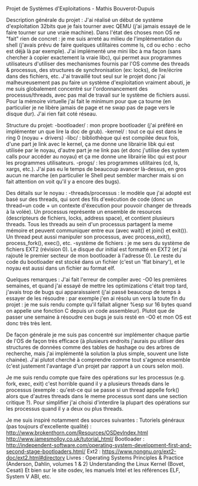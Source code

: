 Projet de Systèmes d'Exploitations - Mathis Bouverot-Dupuis

Description générale du projet :
J'ai réalisé un début de système d'exploitation 32bits que je fais tourner avec QEMU (j'ai jamais essayé de le faire tourner sur une vraie machine). Dans l'état des choses mon OS ne "fait" rien de concret : je me suis arreté au milieu de l'implémentation du shell (j'avais prévu de faire quelques utilitaires comme ls, cd ou echo : echo est déjà là par exemple). J'ai implémenté une mini libc à ma façon (sans chercher à copier exactement la vraie libc), qui permet aux programmes utilisateurs d'utiliser des mechanismes fournis par l'OS comme des threads & processus, des structures de synchronisation (ex: locks), de lire/écrire dans des fichiers, etc. 
J'ai travaillé tout seul sur le projet donc j'ai malheureusement pas pu faire un système d'exploitation vraiment abouti, je me suis globalement concentré sur l'ordonnancement des processus/threads, avec pas mal de travail sur le système de fichiers aussi. Pour la mémoire virtuelle j'ai fait le minimum pour que ça tourne (en particulier je ne libère jamais de page et ne swap pas de page vers le disque dur). J'ai rien fait coté réseau.

Structure du projet:
-bootloader/ : mon propre bootloader (j'ai préféré en implémenter un que lire la doc de grub).
-kernel/ : tout ce qui est dans le ring 0 (noyau + drivers)
-libc/ : bibliothèque qui est compilée deux fois, d'une part je link avec le kernel, ça me donne une librairie libk qui est utilisée par le noyau, d'autre part je ne link pas (et donc j'utilise des system calls pour accéder au noyau) et ça me donne une librairie libc qui est pour les programmes utilisateurs.
-progs/ : les programmes utilitaires (cd, ls, xargs, etc.). J'ai pas eu le temps de beaucoup avancer là-dessus, en gros aucun ne marche (en particulier le Shell peut sembler marcher mais si on fait attention on voit qu'il y a encore des bugs).

Des détails sur le noyau :
-threads/processus : le modèle que j'ai adopté est basé sur des threads, qui sont des fils d'exécution de code (donc un thread=un code + un contexte d'éxecution pour pouvoir changer de threads à la volée). Un processus représente un ensemble de resources (descripteurs de fichiers, locks, address space), et contient plusieurs threads. Tous les threads au sein d'un processus partagent la meme mémoire et peuvent communiquer entre eux (avec wait() et join() et exit()). Un thread peut aussi manipuler son processus, avec process_exit(), process_fork(), exec(), etc.
-système de fichiers : je me sers du système de fichiers EXT2 (révision 0). Le disque dur initial est formatté en EXT2 (et j'ai rajouté le premier secteur de mon bootloader à l'adresse 0). Le reste du code du bootloader est stocké dans un fichier (c'est un 'flat binary'), et le noyau est aussi dans un fichier au format elf.

Quelques remarques :
J'ai fait l'erreur de compiler avec -O0 les premières semaines, et quand j'ai essayé de mettre les optimizations c'était trop tard, j'avais trop de bugs qui apparaissaient (j'ai passé beaucoup de temps à essayer de les résoudre : par exemple j'en ai résolu un vers la toute fin du projet : je me suis rendu compte qu'il fallait aligner %esp sur 16 bytes quand on appelle une fonction C depuis un code assembleur). Plutot que de passer une semaine à résoudre ces bugs je suis resté en -O0 et mon OS est donc très très lent.

De façon générale je me suis pas concentré sur implémenter chaque partie de l'OS de façon très efficace (à plusieurs endroits j'aurais pu utiliser des structures de données comme des tables de hashage ou des arbres de recherche, mais j'ai implémenté la solution la plus simple, souvent une liste chainée). J'ai plutot cherché à comprendre comme tout s'agence ensemble (c'est justement l'avantage d'un projet par rapport à un cours selon moi).

Je me suis rendu compte que faire des opérations sur les processus (e.g. fork, exec, exit) c'est horrible quand il y a plusieurs threads dans le processus (exemple : qu'est-ce qui se passe si un thread appelle fork() alors que d'autres threads dans le meme processus sont dans une section critique ?). Pour simplifier j'ai choisi d'interdire la plupart des opérations sur les processus quand il y a deux ou plus threads.

Je me suis inspiré notamment des sources suivantes :
Tutoriels généraux (pas toujours d'excellente qualité) :
http://www.brokenthorn.com/Resources/OSDevIndex.html
http://www.jamesmolloy.co.uk/tutorial_html/
Bootloader : 
http://independent-software.com/operating-system-development-first-and-second-stage-bootloaders.html/ 
Ext2 :
https://www.nongnu.org/ext2-doc/ext2.html#directory
Livres :
Operating Systems Principles & Practice (Anderson, Dahlin, volumes 1 & 2)
Understanding the Linux Kernel (Bovet, Cesati)
Et bien sur le site osdev, les manuels Intel et les références ELF, System V ABI, etc.